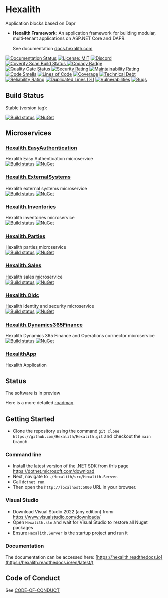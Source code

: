 # Hexalith

Application blocks based on Dapr

- __Hexalith Framework__: An application framework for building modular, multi-tenant applications on ASP.NET Core and DAPR.

  See documentation [docs.hexalith.com](https://docs.hexalith.com)

[![Documentation Status](https://readthedocs.org/projects/hexalith/badge/?version=latest)](https://hexalith.readthedocs.io/en/latest/)
[![License: MIT](https://img.shields.io/github/license/microsoft/semantic-kernel)](https://github.com/hexalith/hexalith/blob/main/LICENSE)
[![Discord](https://img.shields.io/discord/1063152441819942922?label=Discord&logo=discord&logoColor=white&color=d82679)](https://discordapp.com/channels/1102166958918610994/1102166958918610997)
<br/>
<a href="https://scan.coverity.com/projects/hexalith-hexalith">
  <img alt="Coverity Scan Build Status"
       src="https://scan.coverity.com/projects/27051/badge.svg"/>
</a>
[![Codacy Badge](https://app.codacy.com/project/badge/Grade/11d3f1af6b0f4d168552c2626d588294)](https://app.codacy.com/gh/Hexalith/Hexalith/dashboard?utm_source=gh&utm_medium=referral&utm_content=&utm_campaign=Badge_grade)
<br/>
[![Quality Gate Status](https://sonarcloud.io/api/project_badges/measure?project=Hexalith_Hexalith&metric=alert_status)](https://sonarcloud.io/summary/new_code?id=Hexalith_Hexalith)
[![Security Rating](https://sonarcloud.io/api/project_badges/measure?project=Hexalith_Hexalith&metric=security_rating)](https://sonarcloud.io/summary/new_code?id=Hexalith_Hexalith)
[![Maintainability Rating](https://sonarcloud.io/api/project_badges/measure?project=Hexalith_Hexalith&metric=sqale_rating)](https://sonarcloud.io/summary/new_code?id=Hexalith_Hexalith)
[![Code Smells](https://sonarcloud.io/api/project_badges/measure?project=Hexalith_Hexalith&metric=code_smells)](https://sonarcloud.io/summary/new_code?id=Hexalith_Hexalith)
[![Lines of Code](https://sonarcloud.io/api/project_badges/measure?project=Hexalith_Hexalith&metric=ncloc)](https://sonarcloud.io/summary/new_code?id=Hexalith_Hexalith)
[![Coverage](https://sonarcloud.io/api/project_badges/measure?project=Hexalith_Hexalith&metric=coverage)](https://sonarcloud.io/summary/new_code?id=Hexalith_Hexalith)
[![Technical Debt](https://sonarcloud.io/api/project_badges/measure?project=Hexalith_Hexalith&metric=sqale_index)](https://sonarcloud.io/summary/new_code?id=Hexalith_Hexalith)
[![Reliability Rating](https://sonarcloud.io/api/project_badges/measure?project=Hexalith_Hexalith&metric=reliability_rating)](https://sonarcloud.io/summary/new_code?id=Hexalith_Hexalith)
[![Duplicated Lines (%)](https://sonarcloud.io/api/project_badges/measure?project=Hexalith_Hexalith&metric=duplicated_lines_density)](https://sonarcloud.io/summary/new_code?id=Hexalith_Hexalith)
[![Vulnerabilities](https://sonarcloud.io/api/project_badges/measure?project=Hexalith_Hexalith&metric=vulnerabilities)](https://sonarcloud.io/summary/new_code?id=Hexalith_Hexalith)
[![Bugs](https://sonarcloud.io/api/project_badges/measure?project=Hexalith_Hexalith&metric=bugs)](https://sonarcloud.io/summary/new_code?id=Hexalith_Hexalith)

## Build Status

Stable (version tag): 

[![Build status](https://github.com/Hexalith/Hexalith/actions/workflows/hexalith_build.yml/badge.svg)](https://github.com/Hexalith/Hexalith/actions)
[![NuGet](https://img.shields.io/nuget/v/Hexalith.Extensions.svg)](https://www.nuget.org/packages/Hexalith.Extensions)

## Microservices

### [Hexalith.EasyAuthentication](https://github.com/Hexalith/Hexalith.EasyAuthentication)
Hexalith Easy Authentication microservice
<br/>
[![Build status](https://github.com/Hexalith/Hexalith.EasyAuthentication/actions/workflows/hexalith_build.yml/badge.svg)](https://github.com/Hexalith/Hexalith.EasyAuthentication/actions)
[![NuGet](https://img.shields.io/nuget/v/Hexalith.EasyAuthentication.Shared.svg)](https://www.nuget.org/packages/Hexalith.EasyAuthentication.Shared)

### [Hexalith.ExternalSystems](https://github.com/Hexalith/Hexalith.ExternalSystems)
Hexalith external systems microservice
<br/>
[![Build status](https://github.com/Hexalith/Hexalith.ExternalSystems/actions/workflows/hexalith_build.yml/badge.svg)](https://github.com/Hexalith/Hexalith.ExternalSystems/actions)
[![NuGet](https://img.shields.io/nuget/v/Hexalith.ExternalSystems.Domain.Abstractions.svg)](https://www.nuget.org/packages/Hexalith.ExternalSystems.Domain.Abstractions)

### [Hexalith.Inventories](https://github.com/Hexalith/Hexalith.Inventories)
Hexalith inventories microservice
<br/>
[![Build status](https://github.com/Hexalith/Hexalith.Inventories/actions/workflows/hexalith_build.yml/badge.svg)](https://github.com/Hexalith/Hexalith.Inventories/actions)
[![NuGet](https://img.shields.io/nuget/v/Hexalith.Inventories.Domain.Abstractions.svg)](https://www.nuget.org/packages/Hexalith.Inventories.Domain.Abstractions)

### [Hexalith.Parties](https://github.com/Hexalith/Hexalith.Parties)
Hexalith parties microservice
<br/>
[![Build status](https://github.com/Hexalith/Hexalith.Parties/actions/workflows/hexalith_build.yml/badge.svg)](https://github.com/Hexalith/Hexalith.Parties/actions)
[![NuGet](https://img.shields.io/nuget/v/Hexalith.Parties.Domain.Abstractions.svg)](https://www.nuget.org/packages/Hexalith.Parties.Domain.Abstractions)

### [Hexalith.Sales](https://github.com/Hexalith/Hexalith.Sales)
Hexalith sales microservice
<br/>
[![Build status](https://github.com/Hexalith/Hexalith.Sales/actions/workflows/hexalith_build.yml/badge.svg)](https://github.com/Hexalith/Hexalith.Sales/actions)
[![NuGet](https://img.shields.io/nuget/v/Hexalith.Sales.Domain.Abstractions.svg)](https://www.nuget.org/packages/Hexalith.Sales.Domain.Abstractions)

### [Hexalith.Oidc](https://github.com/Hexalith/Hexalith.Oidc)
Hexalith identity and security microservice
<br/>
[![Build status](https://github.com/Hexalith/Hexalith.Oidc/actions/workflows/hexalith_build.yml/badge.svg)](https://github.com/Hexalith/Hexalith.Oidc/actions)
[![NuGet](https://img.shields.io/nuget/v/Hexalith.Oidc.Shared.svg)](https://www.nuget.org/packages/Hexalith.Oidc.Shared)

### [Hexalith.Dynamics365Finance](https://github.com/Hexalith/Hexalith.Dynamics365Finance)
Hexalith Dynamics 365 Finance and Operations connector microservice
<br/>
[![Build status](https://github.com/Hexalith/Hexalith.Dynamics365Finance/actions/workflows/hexalith_build.yml/badge.svg)](https://github.com/Hexalith/Hexalith.Dynamics365Finance/actions)
[![NuGet](https://img.shields.io/nuget/v/Hexalith.Dynamics365Finance.svg)](https://www.nuget.org/packages/Hexalith.Dynamics365Finance)

### [HexalithApp](https://github.com/Hexalith/HexalithApp)
Hexalith Application
<br/>

## Status

The software is in preview

Here is a more detailed [roadmap](https://github.com/Hexalith/Hexalith/wiki/Roadmap).

## Getting Started

- Clone the repository using the command `git clone https://github.com/Hexalith/Hexalith.git` and checkout the `main` branch.

### Command line

- Install the latest version of the .NET SDK from this page <https://dotnet.microsoft.com/download>
- Next, navigate to `./Hexalith/src/Hexalith.Server`.
- Call `dotnet run`.
- Then open the `http://localhost:5000` URL in your browser.

### Visual Studio

- Download Visual Studio 2022 (any edition) from https://www.visualstudio.com/downloads/
- Open `Hexalith.sln` and wait for Visual Studio to restore all Nuget packages
- Ensure `Hexalith.Server` is the startup project and run it

### Documentation

The documentation can be accessed here: [https://hexalith.readthedocs.io](https://hexalith.readthedocs.io/en/latest/)

## Code of Conduct

See [CODE-OF-CONDUCT](./CODE-OF-CONDUCT.md)
